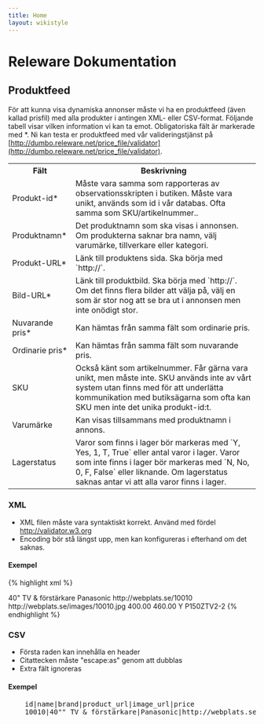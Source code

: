```yaml
---
title: Home
layout: wikistyle
---
```


Releware Dokumentation
======================

Produktfeed
-----------

För att kunna visa dynamiska annonser måste vi ha en produktfeed (även kallad
prisfil) med alla produkter i antingen XML- eller CSV-format.  Följande
tabell visar vilken information vi kan ta emot. Obligatoriska fält är markerade
med \*. Ni kan testa er produktfeed med vår valideringstjänst på
[http://dumbo.releware.net/price_file/validator](http://dumbo.releware.net/price_file/validator).

<table class="hor-minimalist-b">
  <tr>
    <th>Fält</th>
    <th>Beskrivning</th>
  </tr>
  <tr>
    <td class="field">Produkt-id*</td>
    <td>Måste vara samma som rapporteras av observationsskripten i butiken.
        Måste vara unikt, används som id i vår databas. Ofta samma som SKU/artikelnummer..</td>
  </tr>
  <tr>
    <td class="field">Produktnamn*</td>
    <td>Det produktnamn som ska visas i annonsen. Om produkterna saknar bra namn,
        välj varumärke, tillverkare eller kategori.</td>
  </tr>
  <tr>
    <td class="field">Produkt-URL*</td>
    <td>Länk till produktens sida. Ska börja med `http://`.</td>
  </tr>
  <tr>
    <td class="field">Bild-URL*</td>
    <td>Länk till produktbild. Ska börja med `http://`.  Om det finns flera bilder att välja på,
        välj en som är stor nog att se bra ut i annonsen men inte onödigt stor.</td>
  </tr>
  <tr>
    <td class="field">Nuvarande pris*</td>
    <td>Kan hämtas från samma fält som ordinarie pris.</td>
  </tr>
  <tr>
    <td class="field">Ordinarie pris*</td>
    <td>Kan hämtas från samma fält som nuvarande pris.</td>
  </tr>
  <tr>
    <td class="field">SKU</td>
    <td>Också känt som artikelnummer. Får gärna vara unikt, men måste inte.
        SKU används inte av vårt system utan finns med för att underlätta kommunikation
        med butiksägarna som ofta kan SKU men inte det unika produkt-id:t.</td>
  </tr>
  <tr>
    <td class="field">Varumärke</td>
    <td>Kan visas tillsammans med produktnamn i annons.</td>
  </tr>
  <tr>
    <td class="field">Lagerstatus</td>
    <td>Varor som finns i lager bör markeras med `Y, Yes, 1, T, True` eller antal varor i lager.
        Varor som inte finns i lager bör markeras med `N, No, 0, F, False` eller liknande.
        Om lagerstatus saknas antar vi att alla varor finns i lager.</td>
  </tr>
</table>

### XML

* XML filen måste vara syntaktiskt korrekt. Använd med fördel http://validator.w3.org
* Encoding bör stå längst upp, men kan konfigureras i efterhand om det saknas.

#### Exempel
{% highlight xml %}
<?xml version="1.0" encoding="UTF-8"?>
<products>
  <product id="10010">
    <name>40&quot; TV &amp; förstärkare</name>
    <brand>Panasonic</brand>
    <product_url>http://webplats.se/10010</product_url>
    <image_url>http://webplats.se/images/10010.jpg</image_url>
    <price>400.00</price>
    <normal_price>460.00</normal_price>
    <inStock>Y</inStock>
    <SKU>P150ZTV2-2</SKU>
  </product>
</products>
{% endhighlight %}

### CSV

* Första raden kan innehålla en header
* Citattecken måste "escape:as" genom att dubblas
* Extra fält ignoreras

#### Exempel
<pre>
    id|name|brand|product_url|image_url|price
    10010|40"" TV &amp; förstärkare|Panasonic|http://webplats.se/10010|http://webplats.se/images/10010.jpg|400.00
</pre>
